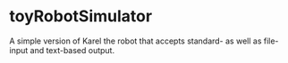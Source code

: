 toyRobotSimulator
=================

A simple version of Karel the robot that accepts standard- as well as file-input and text-based output.
